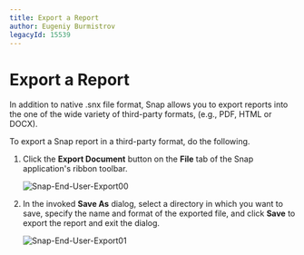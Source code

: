 ```yaml
---
title: Export a Report
author: Eugeniy Burmistrov
legacyId: 15539
---
```

# Export a Report
In addition to native .snx file format, Snap allows you to export reports into the one of the wide variety of third-party formats, (e.g., PDF, HTML or DOCX).

To export a Snap report in a third-party format, do the following.
1. Click the **Export Document** button on the **File** tab of the Snap application's ribbon toolbar.
	
	![Snap-End-User-Export00](../../../images/img20272.png)
2. In the invoked **Save As** dialog,  select a directory in which you want to save, specify the name and format of the exported file, and click **Save** to export the report and exit the dialog.
	
	![Snap-End-User-Export01](../../../images/img20273.png)